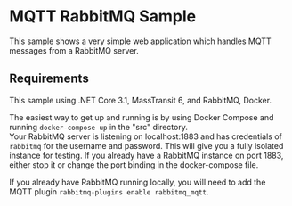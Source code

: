 # MQTT RabbitMQ Sample

This sample shows a very simple web application which handles MQTT messages from a RabbitMQ server.

## Requirements

This sample using .NET Core 3.1, MassTransit 6, and RabbitMQ, Docker.

The easiest way to get up and running is by using Docker Compose and running `docker-compose up` in the "src" directory.   
Your RabbitMQ server is listening on localhost:1883 and has credentials of `rabbitmq` for the username and password. This will give you a fully isolated instance for testing.
If you already have a RabbitMQ instance on port 1883, either stop it or change the port binding in the docker-compose file.

If you already have RabbitMQ running locally, you will need to add the MQTT plugin `rabbitmq-plugins enable rabbitmq_mqtt`.
